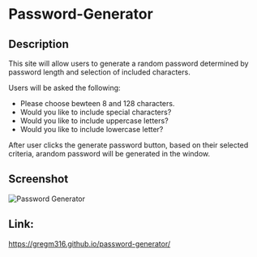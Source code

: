 # Password-Generator

## Description
This site will allow users to generate a random password determined by password length and selection of included characters.

Users will be asked the following:
  * Please choose bewteen 8 and 128 characters.
  * Would you like to include special characters?
  * Would you like to include uppercase letters?
  * Would you like to include lowercase letter?

After user clicks the generate password button, based on their selected criteria, arandom password will be generated in the window.


## Screenshot
![Password Generator](https://user-images.githubusercontent.com/104603148/169415566-f0d3b4d0-d7dd-462d-af56-a3e41fdfd0cc.png)


## Link:
https://gregm316.github.io/password-generator/
